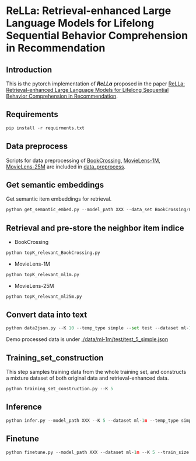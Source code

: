 # ReLLa: Retrieval-enhanced Large Language Models for Lifelong Sequential Behavior Comprehension in Recommendation

## Introduction
This is the pytorch implementation of ***ReLLa*** proposed in the paper [ReLLa: Retrieval-enhanced Large Language Models for Lifelong Sequential Behavior Comprehension in Recommendation](https://arxiv.org/abs/2308.11131).

## Requirements
~~~python
pip install -r requirments.txt
~~~

## Data preprocess
Scripts for data preprocessing of [BookCrossing](http://www2.informatik.uni-freiburg.de/~cziegler/BX/), [MovieLens-1M](https://grouplens.org/datasets/movielens/1m/), [MovieLens-25M](https://grouplens.org/datasets/movielens/25m/) are included in [data_preprocess](./data_preprocess/).

## Get semantic embeddings
Get semantic item embeddings for retrieval.
~~~python
python get_semantic_embed.py --model_path XXX --data_set BookCrossing/ml-1m/ml-25m --pooling average
~~~

## Retrieval and pre-store the neighbor item indice
- BookCrossing
~~~python
python topK_relevant_BookCrossing.py
~~~

- MovieLens-1M
~~~python
python topK_relevant_ml1m.py
~~~

- MovieLens-25M
~~~python
python topK_relevant_ml25m.py
~~~

## Convert data into text
~~~python
python data2json.py --K 10 --temp_type simple --set test --dataset ml-1m
~~~
Demo processed data is under [./data/ml-1m/test/test_5_simple.json](./data/ml-1m/test/test_5_simple.json)

## Training_set_construction
This step samples training data from the whole training set, and constructs a mixture dataset of both original data and retrieval-enhanced data.
~~~python
python training_set_construction.py --K 5
~~~

## Inference
~~~python
python infer.py --model_path XXX --K 5 --dataset ml-1m --temp_type simple
~~~

## Finetune
~~~python
python finetune.py --model_path XXX --dataset ml-1m --K 5 --train_size 64 --train_type simple --test_type simple --epochs 10 --lr 1e-3 --total_batch_size 64
~~~

